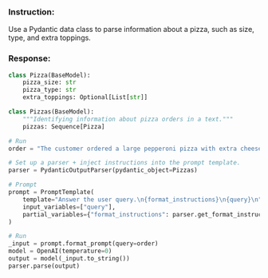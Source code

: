 ### Instruction:
Use a Pydantic data class to parse information about a pizza, such as size, type, and extra toppings.

### Response:
```python
class Pizza(BaseModel):
    pizza_size: str
    pizza_type: str
    extra_toppings: Optional[List[str]]

class Pizzas(BaseModel):
    """Identifying information about pizza orders in a text."""
    pizzas: Sequence[Pizza]

# Run 
order = "The customer ordered a large pepperoni pizza with extra cheese and olives."

# Set up a parser + inject instructions into the prompt template.
parser = PydanticOutputParser(pydantic_object=Pizzas)

# Prompt
prompt = PromptTemplate(
    template="Answer the user query.\n{format_instructions}\n{query}\n",
    input_variables=["query"],
    partial_variables={"format_instructions": parser.get_format_instructions()},
)

# Run
_input = prompt.format_prompt(query=order)
model = OpenAI(temperature=0)
output = model(_input.to_string())
parser.parse(output)
```